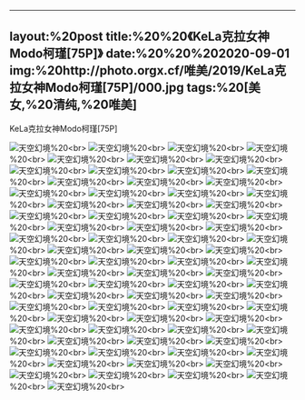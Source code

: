 ﻿---
layout:%20post
title:%20%20《KeLa克拉女神Modo柯瑾[75P]》
date:%20%20%202020-09-01
img:%20http://photo.orgx.cf/唯美/2019/KeLa克拉女神Modo柯瑾[75P]/000.jpg
tags:%20[美女,%20清纯,%20唯美]
---

KeLa克拉女神Modo柯瑾[75P]



![天空幻境](http://photo.orgx.cf/唯美/2019/KeLa克拉女神Modo柯瑾[75P]/001.jpg%20''天空幻境'')%20<br>
![天空幻境](http://photo.orgx.cf/唯美/2019/KeLa克拉女神Modo柯瑾[75P]/002.jpg%20''天空幻境'')%20<br>
![天空幻境](http://photo.orgx.cf/唯美/2019/KeLa克拉女神Modo柯瑾[75P]/003.jpg%20''天空幻境'')%20<br>
![天空幻境](http://photo.orgx.cf/唯美/2019/KeLa克拉女神Modo柯瑾[75P]/004.jpg%20''天空幻境'')%20<br>
![天空幻境](http://photo.orgx.cf/唯美/2019/KeLa克拉女神Modo柯瑾[75P]/005.jpg%20''天空幻境'')%20<br>
![天空幻境](http://photo.orgx.cf/唯美/2019/KeLa克拉女神Modo柯瑾[75P]/006.jpg%20''天空幻境'')%20<br>
![天空幻境](http://photo.orgx.cf/唯美/2019/KeLa克拉女神Modo柯瑾[75P]/007.jpg%20''天空幻境'')%20<br>
![天空幻境](http://photo.orgx.cf/唯美/2019/KeLa克拉女神Modo柯瑾[75P]/008.jpg%20''天空幻境'')%20<br>
![天空幻境](http://photo.orgx.cf/唯美/2019/KeLa克拉女神Modo柯瑾[75P]/009.jpg%20''天空幻境'')%20<br>
![天空幻境](http://photo.orgx.cf/唯美/2019/KeLa克拉女神Modo柯瑾[75P]/010.jpg%20''天空幻境'')%20<br>
![天空幻境](http://photo.orgx.cf/唯美/2019/KeLa克拉女神Modo柯瑾[75P]/011.jpg%20''天空幻境'')%20<br>
![天空幻境](http://photo.orgx.cf/唯美/2019/KeLa克拉女神Modo柯瑾[75P]/012.jpg%20''天空幻境'')%20<br>
![天空幻境](http://photo.orgx.cf/唯美/2019/KeLa克拉女神Modo柯瑾[75P]/013.jpg%20''天空幻境'')%20<br>
![天空幻境](http://photo.orgx.cf/唯美/2019/KeLa克拉女神Modo柯瑾[75P]/014.jpg%20''天空幻境'')%20<br>
![天空幻境](http://photo.orgx.cf/唯美/2019/KeLa克拉女神Modo柯瑾[75P]/015.jpg%20''天空幻境'')%20<br>
![天空幻境](http://photo.orgx.cf/唯美/2019/KeLa克拉女神Modo柯瑾[75P]/016.jpg%20''天空幻境'')%20<br>
![天空幻境](http://photo.orgx.cf/唯美/2019/KeLa克拉女神Modo柯瑾[75P]/017.jpg%20''天空幻境'')%20<br>
![天空幻境](http://photo.orgx.cf/唯美/2019/KeLa克拉女神Modo柯瑾[75P]/018.jpg%20''天空幻境'')%20<br>
![天空幻境](http://photo.orgx.cf/唯美/2019/KeLa克拉女神Modo柯瑾[75P]/019.jpg%20''天空幻境'')%20<br>
![天空幻境](http://photo.orgx.cf/唯美/2019/KeLa克拉女神Modo柯瑾[75P]/020.jpg%20''天空幻境'')%20<br>
![天空幻境](http://photo.orgx.cf/唯美/2019/KeLa克拉女神Modo柯瑾[75P]/021.jpg%20''天空幻境'')%20<br>
![天空幻境](http://photo.orgx.cf/唯美/2019/KeLa克拉女神Modo柯瑾[75P]/022.jpg%20''天空幻境'')%20<br>
![天空幻境](http://photo.orgx.cf/唯美/2019/KeLa克拉女神Modo柯瑾[75P]/023.jpg%20''天空幻境'')%20<br>
![天空幻境](http://photo.orgx.cf/唯美/2019/KeLa克拉女神Modo柯瑾[75P]/024.jpg%20''天空幻境'')%20<br>
![天空幻境](http://photo.orgx.cf/唯美/2019/KeLa克拉女神Modo柯瑾[75P]/025.jpg%20''天空幻境'')%20<br>
![天空幻境](http://photo.orgx.cf/唯美/2019/KeLa克拉女神Modo柯瑾[75P]/026.jpg%20''天空幻境'')%20<br>
![天空幻境](http://photo.orgx.cf/唯美/2019/KeLa克拉女神Modo柯瑾[75P]/027.jpg%20''天空幻境'')%20<br>
![天空幻境](http://photo.orgx.cf/唯美/2019/KeLa克拉女神Modo柯瑾[75P]/028.jpg%20''天空幻境'')%20<br>
![天空幻境](http://photo.orgx.cf/唯美/2019/KeLa克拉女神Modo柯瑾[75P]/029.jpg%20''天空幻境'')%20<br>
![天空幻境](http://photo.orgx.cf/唯美/2019/KeLa克拉女神Modo柯瑾[75P]/030.jpg%20''天空幻境'')%20<br>
![天空幻境](http://photo.orgx.cf/唯美/2019/KeLa克拉女神Modo柯瑾[75P]/031.jpg%20''天空幻境'')%20<br>
![天空幻境](http://photo.orgx.cf/唯美/2019/KeLa克拉女神Modo柯瑾[75P]/032.jpg%20''天空幻境'')%20<br>
![天空幻境](http://photo.orgx.cf/唯美/2019/KeLa克拉女神Modo柯瑾[75P]/033.jpg%20''天空幻境'')%20<br>
![天空幻境](http://photo.orgx.cf/唯美/2019/KeLa克拉女神Modo柯瑾[75P]/034.jpg%20''天空幻境'')%20<br>
![天空幻境](http://photo.orgx.cf/唯美/2019/KeLa克拉女神Modo柯瑾[75P]/035.jpg%20''天空幻境'')%20<br>
![天空幻境](http://photo.orgx.cf/唯美/2019/KeLa克拉女神Modo柯瑾[75P]/036.jpg%20''天空幻境'')%20<br>
![天空幻境](http://photo.orgx.cf/唯美/2019/KeLa克拉女神Modo柯瑾[75P]/037.jpg%20''天空幻境'')%20<br>
![天空幻境](http://photo.orgx.cf/唯美/2019/KeLa克拉女神Modo柯瑾[75P]/038.jpg%20''天空幻境'')%20<br>
![天空幻境](http://photo.orgx.cf/唯美/2019/KeLa克拉女神Modo柯瑾[75P]/039.jpg%20''天空幻境'')%20<br>
![天空幻境](http://photo.orgx.cf/唯美/2019/KeLa克拉女神Modo柯瑾[75P]/040.jpg%20''天空幻境'')%20<br>
![天空幻境](http://photo.orgx.cf/唯美/2019/KeLa克拉女神Modo柯瑾[75P]/041.jpg%20''天空幻境'')%20<br>
![天空幻境](http://photo.orgx.cf/唯美/2019/KeLa克拉女神Modo柯瑾[75P]/042.jpg%20''天空幻境'')%20<br>
![天空幻境](http://photo.orgx.cf/唯美/2019/KeLa克拉女神Modo柯瑾[75P]/043.jpg%20''天空幻境'')%20<br>
![天空幻境](http://photo.orgx.cf/唯美/2019/KeLa克拉女神Modo柯瑾[75P]/044.jpg%20''天空幻境'')%20<br>
![天空幻境](http://photo.orgx.cf/唯美/2019/KeLa克拉女神Modo柯瑾[75P]/045.jpg%20''天空幻境'')%20<br>
![天空幻境](http://photo.orgx.cf/唯美/2019/KeLa克拉女神Modo柯瑾[75P]/046.jpg%20''天空幻境'')%20<br>
![天空幻境](http://photo.orgx.cf/唯美/2019/KeLa克拉女神Modo柯瑾[75P]/047.jpg%20''天空幻境'')%20<br>
![天空幻境](http://photo.orgx.cf/唯美/2019/KeLa克拉女神Modo柯瑾[75P]/048.jpg%20''天空幻境'')%20<br>
![天空幻境](http://photo.orgx.cf/唯美/2019/KeLa克拉女神Modo柯瑾[75P]/049.jpg%20''天空幻境'')%20<br>
![天空幻境](http://photo.orgx.cf/唯美/2019/KeLa克拉女神Modo柯瑾[75P]/050.jpg%20''天空幻境'')%20<br>
![天空幻境](http://photo.orgx.cf/唯美/2019/KeLa克拉女神Modo柯瑾[75P]/051.jpg%20''天空幻境'')%20<br>
![天空幻境](http://photo.orgx.cf/唯美/2019/KeLa克拉女神Modo柯瑾[75P]/052.jpg%20''天空幻境'')%20<br>
![天空幻境](http://photo.orgx.cf/唯美/2019/KeLa克拉女神Modo柯瑾[75P]/053.jpg%20''天空幻境'')%20<br>
![天空幻境](http://photo.orgx.cf/唯美/2019/KeLa克拉女神Modo柯瑾[75P]/054.jpg%20''天空幻境'')%20<br>
![天空幻境](http://photo.orgx.cf/唯美/2019/KeLa克拉女神Modo柯瑾[75P]/055.jpg%20''天空幻境'')%20<br>
![天空幻境](http://photo.orgx.cf/唯美/2019/KeLa克拉女神Modo柯瑾[75P]/056.jpg%20''天空幻境'')%20<br>
![天空幻境](http://photo.orgx.cf/唯美/2019/KeLa克拉女神Modo柯瑾[75P]/057.jpg%20''天空幻境'')%20<br>
![天空幻境](http://photo.orgx.cf/唯美/2019/KeLa克拉女神Modo柯瑾[75P]/058.jpg%20''天空幻境'')%20<br>
![天空幻境](http://photo.orgx.cf/唯美/2019/KeLa克拉女神Modo柯瑾[75P]/059.jpg%20''天空幻境'')%20<br>
![天空幻境](http://photo.orgx.cf/唯美/2019/KeLa克拉女神Modo柯瑾[75P]/060.jpg%20''天空幻境'')%20<br>
![天空幻境](http://photo.orgx.cf/唯美/2019/KeLa克拉女神Modo柯瑾[75P]/061.jpg%20''天空幻境'')%20<br>
![天空幻境](http://photo.orgx.cf/唯美/2019/KeLa克拉女神Modo柯瑾[75P]/062.jpg%20''天空幻境'')%20<br>
![天空幻境](http://photo.orgx.cf/唯美/2019/KeLa克拉女神Modo柯瑾[75P]/063.jpg%20''天空幻境'')%20<br>
![天空幻境](http://photo.orgx.cf/唯美/2019/KeLa克拉女神Modo柯瑾[75P]/064.jpg%20''天空幻境'')%20<br>
![天空幻境](http://photo.orgx.cf/唯美/2019/KeLa克拉女神Modo柯瑾[75P]/065.jpg%20''天空幻境'')%20<br>
![天空幻境](http://photo.orgx.cf/唯美/2019/KeLa克拉女神Modo柯瑾[75P]/066.jpg%20''天空幻境'')%20<br>
![天空幻境](http://photo.orgx.cf/唯美/2019/KeLa克拉女神Modo柯瑾[75P]/067.jpg%20''天空幻境'')%20<br>
![天空幻境](http://photo.orgx.cf/唯美/2019/KeLa克拉女神Modo柯瑾[75P]/068.jpg%20''天空幻境'')%20<br>
![天空幻境](http://photo.orgx.cf/唯美/2019/KeLa克拉女神Modo柯瑾[75P]/069.jpg%20''天空幻境'')%20<br>
![天空幻境](http://photo.orgx.cf/唯美/2019/KeLa克拉女神Modo柯瑾[75P]/070.jpg%20''天空幻境'')%20<br>
![天空幻境](http://photo.orgx.cf/唯美/2019/KeLa克拉女神Modo柯瑾[75P]/071.jpg%20''天空幻境'')%20<br>
![天空幻境](http://photo.orgx.cf/唯美/2019/KeLa克拉女神Modo柯瑾[75P]/072.jpg%20''天空幻境'')%20<br>
![天空幻境](http://photo.orgx.cf/唯美/2019/KeLa克拉女神Modo柯瑾[75P]/073.jpg%20''天空幻境'')%20<br>
![天空幻境](http://photo.orgx.cf/唯美/2019/KeLa克拉女神Modo柯瑾[75P]/074.jpg%20''天空幻境'')%20<br>
![天空幻境](http://photo.orgx.cf/唯美/2019/KeLa克拉女神Modo柯瑾[75P]/075.jpg%20''天空幻境'')%20<br>